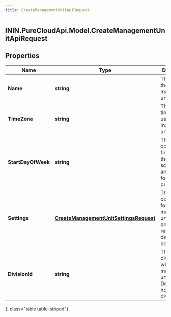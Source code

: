 ```yaml
---
title: CreateManagementUnitApiRequest
---
```

## ININ.PureCloudApi.Model.CreateManagementUnitApiRequest

## Properties

|Name | Type | Description | Notes|
|------------ | ------------- | ------------- | -------------|
| **Name** | **string** | The name of the management unit | |
| **TimeZone** | **string** | The default time zone to use for this management unit | |
| **StartDayOfWeek** | **string** | The configured first day of the week for scheduling and forecasting purposes | |
| **Settings** | [**CreateManagementUnitSettingsRequest**](CreateManagementUnitSettingsRequest.html) | The configuration for the management unit.  If omitted, reasonable defaults will be assigned | [optional] |
| **DivisionId** | **string** | The id of the division to which this management unit belongs.  Defaults to home division ID | [optional] |
{: class="table table-striped"}


